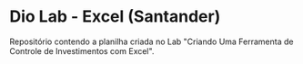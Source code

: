 # Dio Lab - Excel (Santander)

Repositório contendo a planilha criada no Lab "Criando Uma Ferramenta de Controle de Investimentos com Excel".
